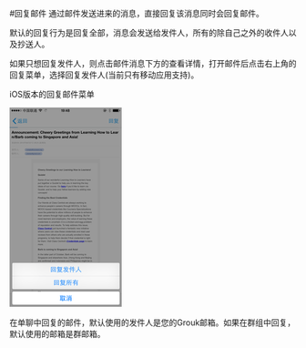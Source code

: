 #回复邮件
通过邮件发送进来的消息，直接回复该消息同时会回复邮件。

默认的回复行为是回复全部，消息会发送给发件人，所有的除自己之外的收件人以及抄送人。

如果只想回复发件人，则点击邮件消息下方的查看详情，打开邮件后点击右上角的回复菜单，选择回复发件人(当前只有移动应用支持)。

iOS版本的回复邮件菜单

![邮件回复](imgs/email-reply-ios-350.png)

在单聊中回复的邮件，默认使用的发件人是您的Grouk邮箱。如果在群组中回复，默认使用的邮箱是群邮箱。